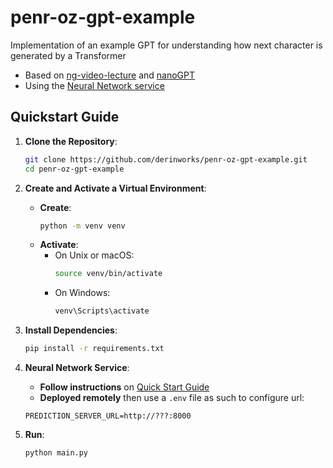 # penr-oz-gpt-example
Implementation of an example GPT for understanding how next character is generated by a Transformer

- Based on [ng-video-lecture](https://github.com/karpathy/ng-video-lecture) and [nanoGPT](https://github.com/karpathy/nanoGPT)
- Using the [Neural Network service](https://github.com/derinworks/penr-oz-neural-network-v2-torch-nn)

## Quickstart Guide

1. **Clone the Repository**:
   ```bash
   git clone https://github.com/derinworks/penr-oz-gpt-example.git
   cd penr-oz-gpt-example
   ```

2. **Create and Activate a Virtual Environment**:
   - **Create**:
     ```bash
     python -m venv venv
     ```
   - **Activate**:
     - On Unix or macOS:
       ```bash
       source venv/bin/activate
       ```
     - On Windows:
       ```bash
       venv\Scripts\activate
       ```

3. **Install Dependencies**:
   ```bash
   pip install -r requirements.txt
   ```

4. **Neural Network Service**:
   - **Follow instructions** on [Quick Start Guide](https://github.com/derinworks/penr-oz-neural-network-v2-torch-nn?tab=readme-ov-file#quickstart-guide)
   - **Deployed remotely** then use a `.env` file as such to configure url:
    ```dotenv
    PREDICTION_SERVER_URL=http://???:8000
    ```

5. **Run**:
   ```bash
   python main.py
   ```
